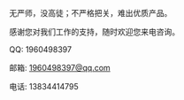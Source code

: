 无严师，没高徒；不严格把关，难出优质产品。 

感谢您对我们工作的支持，随时欢迎您来电咨询。

QQ: 1960498397

邮箱: 1960498397@qq.com

电话: 13834414795
